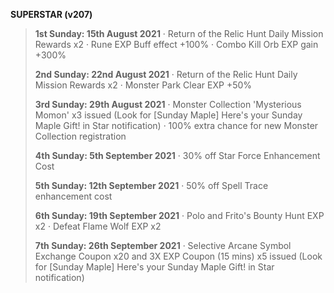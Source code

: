 __**SUPERSTAR (v207)**__
> __1st Sunday: 15th August 2021__
> · Return of the Relic Hunt Daily Mission Rewards x2
> · Rune EXP Buff effect +100%
> · Combo Kill Orb EXP gain +300%
> 
> __2nd Sunday: 22nd August 2021__
> · Return of the Relic Hunt Daily Mission Rewards x2
> · Monster Park Clear EXP +50%
> 
> __3rd Sunday: 29th August 2021__
> · Monster Collection 'Mysterious Momon' x3 issued (Look for [Sunday Maple] Here's your Sunday Maple Gift! in Star notification)
> · 100% extra chance for new Monster Collection registration
> 
> __4th Sunday: 5th September 2021__
> · 30% off Star Force Enhancement Cost
> 
> __5th Sunday: 12th September 2021__
> · 50% off Spell Trace enhancement cost
> 
> __6th Sunday: 19th September 2021__
> · Polo and Frito's Bounty Hunt EXP x2
> · Defeat Flame Wolf EXP x2
> 
> __7th Sunday: 26th September 2021__
> · Selective Arcane Symbol Exchange Coupon x20 and 3X EXP Coupon (15 mins) x5 issued (Look for [Sunday Maple] Here's your Sunday Maple Gift! in Star notification)